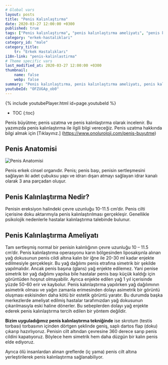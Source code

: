 ```yaml
---
# Global vars
layout: posts
title: "Penis Kalınlaştırma"
date: 2020-03-27 12:00:00 +0300
published: true
tags: ["Penis kalınlaştırma", "penis kalınlaştırma ameliyatı", "penis kalınlaştırma zararı", "penis nasıl kalınlaşır" ,  "penis kalınlaştırma nasıl yapılır", "penis kalınlaştırma ameliyatı sonrası", "penis kalınlaştırma ameliyatı öncesi", "penis estetiği ameliyatı" , "penis ameliyatı", "penis işlevi", "penis kalınlığı", "ince penis", "penis büyütme nedir", "penis anatomisi" , "penis kalınlaştırma nedir" , "penis kalınlaştırma tedavi" , "ince penis tedavi" , "penis kalınlaştırma çözüm"]
category: "erkek-hastaliklari"
category_id: "male"
category_title:
    tr: "Erkek Hastalıkları"
i18n-link: "penis-kalinlastirma"
# Theme specific vars
last_modified_at: 2020-03-27 12:00:00 +0300
thumbnail:
    name: false
    webp: false
summary: "Penis kalınlaştırma, penis kalınlaştırma ameliyatı, penis kalınlaştırma zararları, penis kalınlaştırma fiyatı, penis kalınlaştırma nasıl yapılır, penis kalınlaştırma ameliyatı sonrası, penis kalınlaştırma ameliyatı öncesi, penis nasıl büyür, penis ameliyatı, penis işlevi, penis boyu, penis boyutları, penis kalınlığı, küçük penis, penis büyütme nedir, penis kalınlaştırma nedir, penis anatomisi"
youtubeId: "OFZUGAp_ob0"
---
```

{% include youtubePlayer.html id=page.youtubeId %}

* TOC
{:toc}

Penis büyütme; penis uzatma ve penis kalınlaştırma olarak incelenir. Bu yazımızda penis kalınlaştırma ile ilgili bilgi vereceğiz. Penis uzatma hakkında bilgi almak için [Tıklayınız.] (https://www.onoluroloji.com/penis-buyutme)

## Penis Anatomisi

![Penis Anatomisi](/assets/img/Penile-cross-section-anatomy.jpeg)

Penis erkek cinsel organıdır. Penis; penis başı, penisin sertleşmesini sağlayan iki adet çubuksu yapı ve idrarı dışarı atmayı sağlayan idrar kanalı olarak 3 ana parçadan oluşur.

## Penis Kalınlaştırma Nedir?

Penisin ereksiyon halindeki çevre uzunluğu 10-11.5 cm’dir. Penis cilti içerisine doku aktarımıyla penis kalınlaştırılması gerçekleşir. Genellikle psikolojik nedenlerle hastalar kalınlaştırma talebinde bulunur.

## Penis Kalınlaştırma Ameliyatı

Tam sertleşmiş normal bir penisin kalınlığının çevre uzunluğu 10 – 11.5 cm’dir. Penis kalınlaştırma operasyonu karın bölgesinden liposakşınla alınan yağ dokusunun penis cildi altına kalın bir iğne ile 20-30 ml kadar enjekte edilmesiyle gerçekleşir. Bu yağ dağılımı penis etrafına simetrik bir şekilde yapılmalıdır. Ancak penis başına (glans) yağ enjekte edilemez. Yani penise simetrik bir yağ dağılımı yapılsa bile hastalar penis başı küçük kaldığı için görüntüden hoşnut olmayabilir. Ayrıca enjekte edilen yağ 1 yıl içerisinde yüzde 50-60 erir ve kaybolur. Penis kalınlaştırma yapılırken yağ dağılımının asimetrik olması ve yağın zamanla erimesinden dolayı asimetrik bir görüntü oluşması eskisinden daha kötü bir estetik görüntü yaratır.  Bu durumda başka merkezlerde ameliyat edilmiş hastalar tarafımızdan yağ dokusunun çıkarılmasıyla eski haline dönerler. Bu sebeplerden dolayı yağ enjekte ederek penis kalınlaştırma tercih edilen bir yöntem değildir.

​**Bizim uyguladığımız penis kalınlaştırma tekniğinde** ise skrotum (testis torbası) torbasının içinden dörtgen şeklinde geniş, saplı dartos flap (doku) çıkarıp hazırlıyoruz. Penisin cilt altından çevresine 360 derece sarıp penis cildini kapatıyoruz. Böylece hem simetrik hem daha düzgün bir kalın penis elde ediyoruz.

Ayrıca ölü insanlardan alınan greflerde (iç yama) penis cilt altına yerleştirilerek penis kalınlaştırma sağlanabiliyor.
